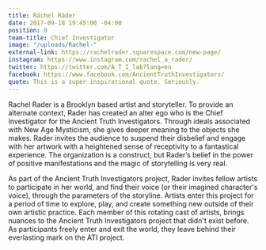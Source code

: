 ```yaml
---
title: Ráchel Räder
date: 2017-09-18 19:45:00 -04:00
position: 0
team-title: Chief Investigator
image: "/uploads/Rachel-"
external-link: https://rachelrader.squarespace.com/new-page/
instagram: https://www.instagram.com/rachel_a_rader/
twitter: https://twitter.com/A_T_I_lab?lang=en
facebook: https://www.facebook.com/AncientTruthInvestigators/
quote: This is a super inspirational quote. Seriously.
---
```


Rachel Rader is a Brooklyn based artist and storyteller. To provide an alternate context, Rader has created an alter ego who is the Chief Investigator for the Ancient Truth Investigators. Through ideals associated with New Age Mysticism, she gives deeper meaning to the objects she makes. Rader invites the audience to suspend their disbelief and engage with her artwork with a heightened sense of receptivity to a fantastical experience. The organization is a construct, but Rader’s belief in the power of positive manifestations and the magic of storytelling is very real.

As part of the Ancient Truth Investigators project, Rader invites fellow artists to participate in her world, and find their voice (or their imagined character's voice), through the parameters of the storyline. Artists enter this project for a period of time to explore, play, and create something new outside of their own artistic practice. Each member of this rotating cast of artists, brings nuances to the Ancient Truth Investigators project that didn't exist before. As participants freely enter and exit the world, they leave behind their everlasting mark on the ATI project.